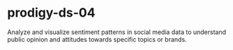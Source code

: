 # prodigy-ds-04
Analyze and visualize sentiment patterns in social media data to understand public opinion and attitudes towards specific topics or brands.
